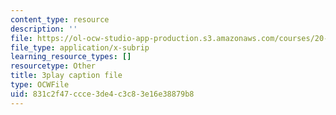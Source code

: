 ```yaml
---
content_type: resource
description: ''
file: https://ol-ocw-studio-app-production.s3.amazonaws.com/courses/20-219-becoming-the-next-bill-nye-writing-and-hosting-the-educational-show-january-iap-2015/831c2f47ccce3de4c3c83e16e38879b8_W1TMyIn2SIg.srt
file_type: application/x-subrip
learning_resource_types: []
resourcetype: Other
title: 3play caption file
type: OCWFile
uid: 831c2f47-ccce-3de4-c3c8-3e16e38879b8
---
```

